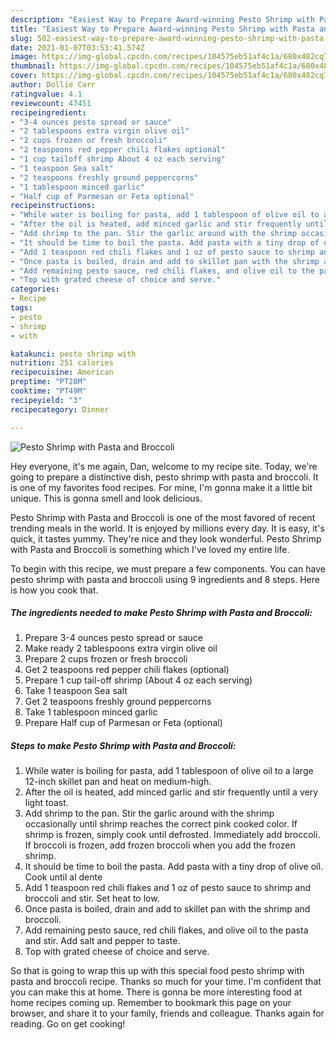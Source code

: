 ```yaml
---
description: "Easiest Way to Prepare Award-winning Pesto Shrimp with Pasta and Broccoli"
title: "Easiest Way to Prepare Award-winning Pesto Shrimp with Pasta and Broccoli"
slug: 502-easiest-way-to-prepare-award-winning-pesto-shrimp-with-pasta-and-broccoli
date: 2021-01-07T03:53:41.574Z
image: https://img-global.cpcdn.com/recipes/104575eb51af4c1a/680x482cq70/pesto-shrimp-with-pasta-and-broccoli-recipe-main-photo.jpg
thumbnail: https://img-global.cpcdn.com/recipes/104575eb51af4c1a/680x482cq70/pesto-shrimp-with-pasta-and-broccoli-recipe-main-photo.jpg
cover: https://img-global.cpcdn.com/recipes/104575eb51af4c1a/680x482cq70/pesto-shrimp-with-pasta-and-broccoli-recipe-main-photo.jpg
author: Dollie Carr
ratingvalue: 4.1
reviewcount: 47451
recipeingredient:
- "3-4 ounces pesto spread or sauce"
- "2 tablespoons extra virgin olive oil"
- "2 cups frozen or fresh broccoli"
- "2 teaspoons red pepper chili flakes optional"
- "1 cup tailoff shrimp About 4 oz each serving"
- "1 teaspoon Sea salt"
- "2 teaspoons freshly ground peppercorns"
- "1 tablespoon minced garlic"
- "Half cup of Parmesan or Feta optional"
recipeinstructions:
- "While water is boiling for pasta, add 1 tablespoon of olive oil to a large 12-inch skillet pan and heat on medium-high."
- "After the oil is heated, add minced garlic and stir frequently until a very light toast."
- "Add shrimp to the pan. Stir the garlic around with the shrimp occasionally until shrimp reaches the correct pink cooked color. If shrimp is frozen, simply cook until defrosted. Immediately add broccoli. If broccoli is frozen, add frozen broccoli when you add the frozen shrimp."
- "It should be time to boil the pasta. Add pasta with a tiny drop of olive oil. Cook until al dente"
- "Add 1 teaspoon red chili flakes and 1 oz of pesto sauce to shrimp and broccoli and stir. Set heat to low."
- "Once pasta is boiled, drain and add to skillet pan with the shrimp and broccoli."
- "Add remaining pesto sauce, red chili flakes, and olive oil to the pasta and stir. Add salt and pepper to taste."
- "Top with grated cheese of choice and serve."
categories:
- Recipe
tags:
- pesto
- shrimp
- with

katakunci: pesto shrimp with 
nutrition: 251 calories
recipecuisine: American
preptime: "PT28M"
cooktime: "PT49M"
recipeyield: "3"
recipecategory: Dinner

---
```



![Pesto Shrimp with Pasta and Broccoli](https://img-global.cpcdn.com/recipes/104575eb51af4c1a/680x482cq70/pesto-shrimp-with-pasta-and-broccoli-recipe-main-photo.jpg)

Hey everyone, it's me again, Dan, welcome to my recipe site. Today, we're going to prepare a distinctive dish, pesto shrimp with pasta and broccoli. It is one of my favorites food recipes. For mine, I'm gonna make it a little bit unique. This is gonna smell and look delicious.



Pesto Shrimp with Pasta and Broccoli is one of the most favored of recent trending meals in the world. It is enjoyed by millions every day. It is easy, it's quick, it tastes yummy. They're nice and they look wonderful. Pesto Shrimp with Pasta and Broccoli is something which I've loved my entire life.


To begin with this recipe, we must prepare a few components. You can have pesto shrimp with pasta and broccoli using 9 ingredients and 8 steps. Here is how you cook that.

<!--inarticleads1-->

##### The ingredients needed to make Pesto Shrimp with Pasta and Broccoli:

1. Prepare 3-4 ounces pesto spread or sauce
1. Make ready 2 tablespoons extra virgin olive oil
1. Prepare 2 cups frozen or fresh broccoli
1. Get 2 teaspoons red pepper chili flakes (optional)
1. Prepare 1 cup tail-off shrimp (About 4 oz each serving)
1. Take 1 teaspoon Sea salt
1. Get 2 teaspoons freshly ground peppercorns
1. Take 1 tablespoon minced garlic
1. Prepare Half cup of Parmesan or Feta (optional)




<!--inarticleads2-->

##### Steps to make Pesto Shrimp with Pasta and Broccoli:

1. While water is boiling for pasta, add 1 tablespoon of olive oil to a large 12-inch skillet pan and heat on medium-high.
1. After the oil is heated, add minced garlic and stir frequently until a very light toast.
1. Add shrimp to the pan. Stir the garlic around with the shrimp occasionally until shrimp reaches the correct pink cooked color. If shrimp is frozen, simply cook until defrosted. Immediately add broccoli. If broccoli is frozen, add frozen broccoli when you add the frozen shrimp.
1. It should be time to boil the pasta. Add pasta with a tiny drop of olive oil. Cook until al dente
1. Add 1 teaspoon red chili flakes and 1 oz of pesto sauce to shrimp and broccoli and stir. Set heat to low.
1. Once pasta is boiled, drain and add to skillet pan with the shrimp and broccoli.
1. Add remaining pesto sauce, red chili flakes, and olive oil to the pasta and stir. Add salt and pepper to taste.
1. Top with grated cheese of choice and serve.




So that is going to wrap this up with this special food pesto shrimp with pasta and broccoli recipe. Thanks so much for your time. I'm confident that you can make this at home. There is gonna be more interesting food at home recipes coming up. Remember to bookmark this page on your browser, and share it to your family, friends and colleague. Thanks again for reading. Go on get cooking!
